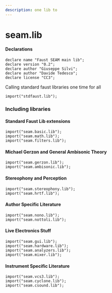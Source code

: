 ```yaml
---
description: one lib to
---
```


# seam.lib

#### Declarations

```text
declare name "Faust SEAM main lib";
declare version "0.2";
declare author "Giuseppe Silvi";
declare author "Davide Tedesco";
declare license "CC3";
```

Calling standard faust libraries one time for all

```text
import("stdfaust.lib");
```

### Including libraries

#### Standard Faust Lib extensions

```text
import("seam.basic.lib");
import("seam.math.lib");
import("seam.filters.lib");
```

#### Michael Gerzon and General Ambisonic Theory

```text
import("seam.gerzon.lib");
import("seam.ambisonic.lib");
```

#### Stereophony and Perception

```text
import("seam.stereophony.lib");
import("seam.hrtf.lib");
```

#### Author Specific Literature

```text
import("seam.nono.lib");
import("seam.nottoli.lib");
```

#### Live Electronics Stuff

```text
import("seam.gui.lib");
import("seam.hardware.lib");
import("seam.analyzers.lib");
import("seam.mixer.lib");
```

#### Instrument Specific Literature

```text
import("seam.vcs3.lib");
import("seam.cyclone.lib");
import("seam.csound.lib");
```

